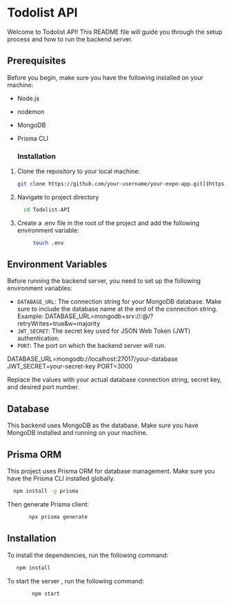 # Todolist API

Welcome to Todolist API! This README file will guide you through the setup process and how to run the backend server.
## Prerequisites

Before you begin, make sure you have the following installed on your machine:

- Node.js
- nodemon
- MongoDB
- Prisma CLI

  ### Installation

1. Clone the repository to your local machine:

   ```bash
   git clone https://github.com/your-username/your-expo-app.git](https://github.com/3Akram2/Todolist-API.git


2. Navigate to project directory
   ```bash
     cd Todolist-API

   
3. Create a .env file in the root of the project and add the following environment variable:
   ```bash
        touch .env

   
## Environment Variables

Before running the backend server, you need to set up the following environment variables:

- `DATABASE_URL`: The connection string for your MongoDB database. Make sure to include the database name at the end of the connection string.
  Example: DATABASE_URL=mongodb+srv://<username>:<password>@<cluster>/<dbname>?retryWrites=true&w=majority
- `JWT_SECRET`: The secret key used for JSON Web Token (JWT) authentication.
- `PORT`: The port on which the backend server will run.


DATABASE_URL=mongodb://localhost:27017/your-database 
JWT_SECRET=your-secret-key
PORT=3000

Replace the values with your actual database connection string, secret key, and desired port number.

## Database

This backend uses MongoDB as the database. Make sure you have MongoDB installed and running on your machine.

## Prisma ORM

This project uses Prisma ORM for database management. Make sure you have the Prisma CLI installed globally.

   ```bash
     npm install -g prisma
  ```


Then  generate Prisma client:
   ```bash
          npx prisma generate
   ``````
  
## Installation

To install the dependencies, run the following command:

  ```bash
     npm install
 ```

To start the server , run the following command:

  ```bash
          npm start

